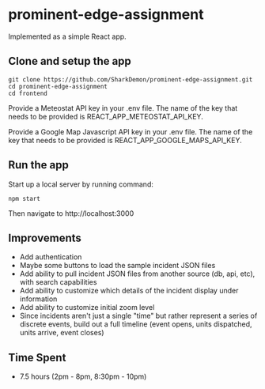 # prominent-edge-assignment

Implemented as a simple React app.

## Clone and setup the app

```
git clone https://github.com/SharkDemon/prominent-edge-assignment.git
cd prominent-edge-assignment
cd frontend
```
Provide a Meteostat API key in your .env file.  The name of the key that needs to be provided is REACT_APP_METEOSTAT_API_KEY.

Provide a Google Map Javascript API key in your .env file.  The name of the key that needs to be provided is REACT_APP_GOOGLE_MAPS_API_KEY.

## Run the app

Start up a local server by running command:
```
npm start
```
Then navigate to http://localhost:3000

## Improvements

- Add authentication
- Maybe some buttons to load the sample incident JSON files
- Add ability to pull incident JSON files from another source (db, api, etc), with search capabilities
- Add ability to customize which details of the incident display under information
- Add ability to customize initial zoom level
- Since incidents aren't just a single "time" but rather represent a series of discrete events, build out a full timeline (event opens, units dispatched, units arrive, event closes)

## Time Spent

- 7.5 hours (2pm - 8pm, 8:30pm - 10pm)
